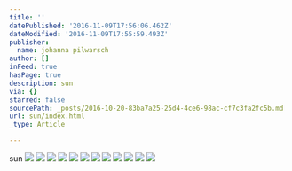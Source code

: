 ```yaml
---
title: ''
datePublished: '2016-11-09T17:56:06.462Z'
dateModified: '2016-11-09T17:55:59.493Z'
publisher:
  name: johanna pilwarsch
author: []
inFeed: true
hasPage: true
description: sun
via: {}
starred: false
sourcePath: _posts/2016-10-20-83ba7a25-25d4-4ce6-98ac-cf7c3fa2fc5b.md
url: sun/index.html
_type: Article

---
```

sun
![](https://the-grid-user-content.s3-us-west-2.amazonaws.com/ab867daa-2cb6-44de-afb1-08b06b9446b9.jpg)
![](https://the-grid-user-content.s3-us-west-2.amazonaws.com/c532b6a3-53fc-48eb-84bf-cfd2c0642aea.gif)
![](https://the-grid-user-content.s3-us-west-2.amazonaws.com/2ebb16e7-0590-429e-b991-c0adece86962.jpg)
![](https://the-grid-user-content.s3-us-west-2.amazonaws.com/13f133b5-e678-445a-9ee8-1a8afd7202c1.gif)
![](https://the-grid-user-content.s3-us-west-2.amazonaws.com/2335d0b2-41b1-4d8f-beb7-7334ac19fd4c.jpg)
![](https://the-grid-user-content.s3-us-west-2.amazonaws.com/66b56d39-3683-4fbe-bd34-e2f6cffb1a1b.gif)
![](https://the-grid-user-content.s3-us-west-2.amazonaws.com/e6fc8bc7-b62a-41f0-9a09-4490909404c0.gif)
![](https://the-grid-user-content.s3-us-west-2.amazonaws.com/128b3a15-a5d0-44df-97d9-24afef8147b4.jpg)
![](https://the-grid-user-content.s3-us-west-2.amazonaws.com/2f0778b2-15ef-4be5-ba4c-ce3a577716e8.jpg)
![](https://the-grid-user-content.s3-us-west-2.amazonaws.com/ce0372ab-8c0c-4fa8-9591-ac2194e9f59b.gif)
![](https://the-grid-user-content.s3-us-west-2.amazonaws.com/8c9150fb-4e2c-4025-87a0-f7365c21302a.jpg)
![](https://the-grid-user-content.s3-us-west-2.amazonaws.com/536819cc-2ec9-414e-bf4c-2b91ba5da075.gif)